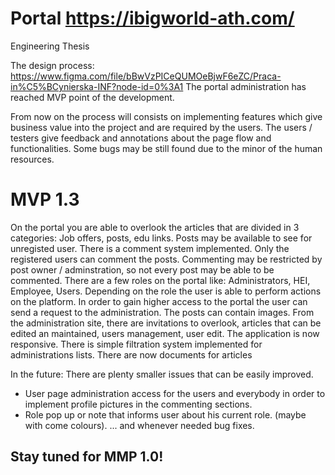 # Portal https://ibigworld-ath.com/

Engineering Thesis

The design process:
https://www.figma.com/file/bBwVzPICeQUMOeBjwF6eZC/Praca-in%C5%BCynierska-INF?node-id=0%3A1
The portal administration has reached MVP point of the development.

From now on the process will consists on implementing features which give business value into the project and are required by the users.
The users / testers give feedback and annotations about the page flow and functionalities.
Some bugs may be still found due to the minor of the human resources.

# MVP 1.3
On the portal you are able to overlook the articles that are divided in 3 categories: Job offers, posts, edu links. Posts may be available to see for unregisted user.
There is a comment system implemented. Only the registered users can comment the posts. Commenting may be restricted by post owner / adminstration, so not every post may be able to be commented.
There are a few roles on the portal like: Administrators, HEI, Employee, Users. Depending on the role the user is able to perform actions on the platform.
In order to gain higher access to the portal the user can send a request to the administration.
The posts can contain images.
From the administration site, there are invitations to overlook, articles that can be edited an maintained, users management, user edit.
The application is now responsive.
There is simple filtration system implemented for administrations lists.
There are now documents for articles


In the future:
There are plenty smaller issues that can be easily improved.
- User page administration access for the users and everybody in order to implement profile pictures in the commenting sections.
- Role pop up or note that informs user about his current role. (maybe with come colours).
... and whenever needed bug fixes.

## Stay tuned for MMP 1.0!
